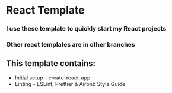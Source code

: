 # React Template

### I use these template to quickly start my React projects

### Other react templates are in other branches

## This template contains:

- Initial setup - create-react-app
- Linting - ESLint, Prettier & Airbnb Style Guide
